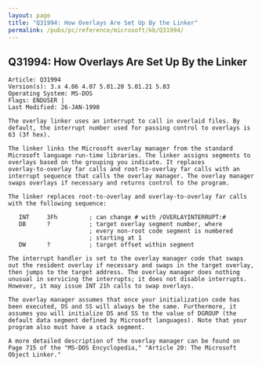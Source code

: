 ```yaml
---
layout: page
title: "Q31994: How Overlays Are Set Up By the Linker"
permalink: /pubs/pc/reference/microsoft/kb/Q31994/
---
```


## Q31994: How Overlays Are Set Up By the Linker

	Article: Q31994
	Version(s): 3.x 4.06 4.07 5.01.20 5.01.21 5.03
	Operating System: MS-DOS
	Flags: ENDUSER |
	Last Modified: 26-JAN-1990
	
	The overlay linker uses an interrupt to call in overlaid files. By
	default, the interrupt number used for passing control to overlays is
	63 (3f hex).
	
	The linker links the Microsoft overlay manager from the standard
	Microsoft language run-time libraries. The linker assigns segments to
	overlays based on the grouping you indicate. It replaces
	overlay-to-overlay far calls and root-to-overlay far calls with an
	interrupt sequence that calls the overlay manager. The overlay manager
	swaps overlays if necessary and returns control to the program.
	
	The linker replaces root-to-overlay and overlay-to-overlay far calls
	with the following sequence:
	
	   INT     3Fh         ; can change # with /OVERLAYINTERRUPT:#
	   DB      ?           ; target overlay segment number, where
	                       ; every non-root code segment is numbered
	                       ; starting at 1
	   DW      ?           ; target offset within segment
	
	The interrupt handler is set to the overlay manager code that swaps
	out the resident overlay if necessary and swaps in the target overlay,
	then jumps to the target address. The overlay manager does nothing
	unusual in servicing the interrupts; it does not disable interrupts.
	However, it may issue INT 21h calls to swap overlays.
	
	The overlay manager assumes that once your initialization code has
	been executed, DS and SS will always be the same. Furthermore, it
	assumes you will initialize DS and SS to the value of DGROUP (the
	default data segment defined by Microsoft languages). Note that your
	program also must have a stack segment.
	
	A more detailed description of the overlay manager can be found on
	Page 715 of the "MS-DOS Encyclopedia," "Article 20: The Microsoft
	Object Linker."
